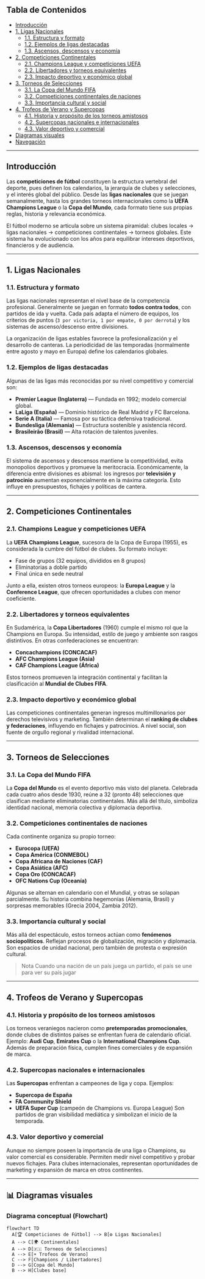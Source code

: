 
##  Tabla de Contenidos
- [Introducción](#introducción)
- [1. Ligas Nacionales](#1-ligas-nacionales)
  - [1.1. Estructura y formato](#11-estructura-y-formato)
  - [1.2. Ejemplos de ligas destacadas](#12-ejemplos-de-ligas-destacadas)
  - [1.3. Ascensos, descensos y economía](#13-ascensos-descensos-y-economía)
- [2. Competiciones Continentales](#2-competiciones-continentales)
  - [2.1. Champions League y competiciones UEFA](#21-champions-league-y-competiciones-uefa)
  - [2.2. Libertadores y torneos equivalentes](#22-libertadores-y-torneos-equivalentes)
  - [2.3. Impacto deportivo y económico global](#23-impacto-deportivo-y-económico-global)
- [3. Torneos de Selecciones](#3-torneos-de-selecciones)
  - [3.1. La Copa del Mundo FIFA](#31-la-copa-del-mundo-fifa)
  - [3.2. Competiciones continentales de naciones](#32-competiciones-continentales-de-naciones)
  - [3.3. Importancia cultural y social](#33-importancia-cultural-y-social)
- [4. Trofeos de Verano y Supercopas](#4-trofeos-de-verano-y-supercopas)
  - [4.1. Historia y propósito de los torneos amistosos](#41-historia-y-propósito-de-los-torneos-amistosos)
  - [4.2. Supercopas nacionales e internacionales](#42-supercopas-nacionales-e-internacionales)
  - [4.3. Valor deportivo y comercial](#43-valor-deportivo-y-comercial)
- [Diagramas visuales](#diagramas-visuales)
- [Navegación](#navegación)

---

## Introducción

Las **competiciones de fútbol** constituyen la estructura vertebral del deporte, pues definen los calendarios, la jerarquía de clubes y selecciones, y el interés global del público. Desde las **ligas nacionales** que se juegan semanalmente, hasta los grandes torneos internacionales como la **UEFA Champions League** o la **Copa del Mundo**, cada formato tiene sus propias reglas, historia y relevancia económica.

El fútbol moderno se articula sobre un sistema piramidal: clubes locales → ligas nacionales → competiciones continentales → torneos globales. Este sistema ha evolucionado con los años para equilibrar intereses deportivos, financieros y de audiencia.


---

## 1. Ligas Nacionales

### 1.1. Estructura y formato
Las ligas nacionales representan el nivel base de la competencia profesional. Generalmente se juegan en formato **todos contra todos**, con partidos de ida y vuelta. Cada país adapta el número de equipos, los criterios de puntos (`3 por victoria, 1 por empate, 0 por derrota`) y los sistemas de ascenso/descenso entre divisiones.

La organización de ligas estables favorece la profesionalización y el desarrollo de canteras. La periodicidad de las temporadas (normalmente entre agosto y mayo en Europa) define los calendarios globales.

### 1.2. Ejemplos de ligas destacadas
Algunas de las ligas más reconocidas por su nivel competitivo y comercial son:
- **Premier League (Inglaterra)** — Fundada en 1992; modelo comercial global.
- **LaLiga (España)** — Dominio histórico de Real Madrid y FC Barcelona.
- **Serie A (Italia)** — Famosa por su táctica defensiva tradicional.
- **Bundesliga (Alemania)** — Estructura sostenible y asistencia récord.
- **Brasileirão (Brasil)** — Alta rotación de talentos juveniles.


### 1.3. Ascensos, descensos y economía
El sistema de ascensos y descensos mantiene la competitividad, evita monopolios deportivos y promueve la meritocracia. Económicamente, la diferencia entre divisiones es abismal: los ingresos por **televisión y patrocinio** aumentan exponencialmente en la máxima categoría. Esto influye en presupuestos, fichajes y políticas de cantera.

---

## 2. Competiciones Continentales

### 2.1. Champions League y competiciones UEFA
La **UEFA Champions League**, sucesora de la Copa de Europa (1955), es considerada la cumbre del fútbol de clubes. Su formato incluye:
- Fase de grupos (32 equipos, divididos en 8 grupos)
- Eliminatorias a doble partido
- Final única en sede neutral

Junto a ella, existen otros torneos europeos: la **Europa League** y la **Conference League**, que ofrecen oportunidades a clubes con menor coeficiente.

### 2.2. Libertadores y torneos equivalentes
En Sudamérica, la **Copa Libertadores** (1960) cumple el mismo rol que la Champions en Europa. Su intensidad, estilo de juego y ambiente son rasgos distintivos. En otras confederaciones se encuentran:
- **Concachampions (CONCACAF)**
- **AFC Champions League (Asia)**
- **CAF Champions League (África)**

Estos torneos promueven la integración continental y facilitan la clasificación al **Mundial de Clubes FIFA**.

### 2.3. Impacto deportivo y económico global
Las competiciones continentales generan ingresos multimillonarios por derechos televisivos y marketing. También determinan el **ranking de clubes y federaciones**, influyendo en fichajes y patrocinios. A nivel social, son fuente de orgullo regional y rivalidad internacional.

---

## 3. Torneos de Selecciones

### 3.1. La Copa del Mundo FIFA
La **Copa del Mundo** es el evento deportivo más visto del planeta. Celebrada cada cuatro años desde 1930, reúne a 32 (pronto 48) selecciones que clasifican mediante eliminatorias continentales. Más allá del título, simboliza identidad nacional, memoria colectiva y diplomacia deportiva.

### 3.2. Competiciones continentales de naciones
Cada continente organiza su propio torneo:
- **Eurocopa (UEFA)**
- **Copa América (CONMEBOL)**
- **Copa Africana de Naciones (CAF)**
- **Copa Asiática (AFC)**
- **Copa Oro (CONCACAF)**
- **OFC Nations Cup (Oceanía)**

Algunas se alternan en calendario con el Mundial, y otras se solapan parcialmente. Su historia combina hegemonías (Alemania, Brasil) y sorpresas memorables (Grecia 2004, Zambia 2012).

### 3.3. Importancia cultural y social
Más allá del espectáculo, estos torneos actúan como **fenómenos sociopolíticos**. Reflejan procesos de globalización, migración y diplomacia. Son espacios de unidad nacional, pero también de protesta o expresión cultural.

> Nota
> Cuando una nación de un país juega un partido, el país se une para ver su país jugar

---

## 4. Trofeos de Verano y Supercopas

### 4.1. Historia y propósito de los torneos amistosos
Los torneos veraniegos nacieron como **pretemporadas promocionales**, donde clubes de distintos países se enfrentan fuera de calendario oficial. Ejemplo: **Audi Cup**, **Emirates Cup** o la **International Champions Cup**. Además de preparación física, cumplen fines comerciales y de expansión de marca.

### 4.2. Supercopas nacionales e internacionales
Las **Supercopas** enfrentan a campeones de liga y copa. Ejemplos:
- **Supercopa de España**
- **FA Community Shield**
- **UEFA Super Cup** (campeón de Champions vs. Europa League)
Son partidos de gran visibilidad mediática y simbolizan el inicio de la temporada.

### 4.3. Valor deportivo y comercial
Aunque no siempre poseen la importancia de una liga o Champions, su valor comercial es considerable. Permiten medir nivel competitivo y probar nuevos fichajes. Para clubes internacionales, representan oportunidades de marketing y expansión de marca en otros continentes.

---

## 📊 Diagramas visuales

### Diagrama conceptual (Flowchart)
```mermaid
flowchart TD
  A[🏆 Competiciones de Fútbol] --> B[⚙️ Ligas Nacionales]
  A --> C[🌍 Continentales]
  A --> D[🇫🇮 Torneos de Selecciones]
  A --> E[☀️ Trofeos de Verano]
  C --> F[Champions / Libertadores]
  D --> G[Copa del Mundo]
  B --> H[Clubes base]




